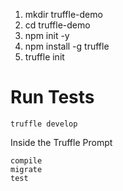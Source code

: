 1. mkdir truffle-demo 
2. cd truffle-demo 
3. npm init -y 
4. npm install -g truffle
5. truffle init 

# Run Tests 

```
truffle develop 
```

Inside the Truffle Prompt 

```
compile 
migrate 
test
```
